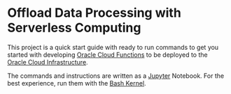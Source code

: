 # Offload Data Processing with Serverless Computing

This project is a quick start guide with ready to run commands to get you started with developing [Oracle Cloud Functions](https://www.oracle.com/ca-en/cloud-native/functions/) to be deployed to the [Oracle Cloud Infrastructure](https://oracle.com/cloud/).

The commands and instructions are written as a [Jupyter](https://www.jupyter.org/) Notebook. For the best experience, run them with the [Bash Kernel](https://github.com/takluyver/bash_kernel).